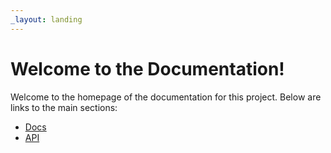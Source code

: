 ```yaml
---
_layout: landing
---
```


# Welcome to the Documentation!

Welcome to the homepage of the documentation for this project. Below are links to the main sections:

- [Docs](docs/introduction.md)
- [API](api/index.md)